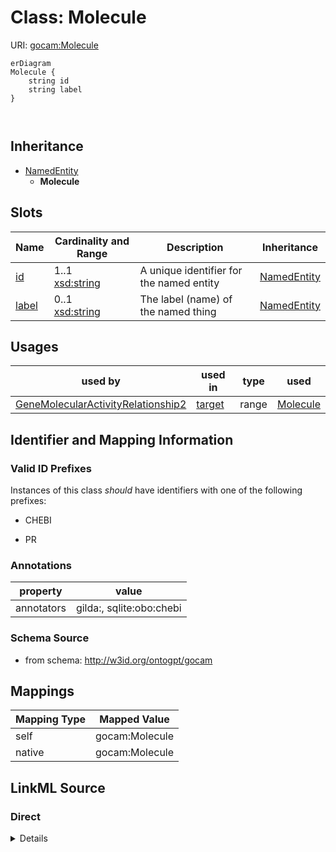 # Class: Molecule



URI: [gocam:Molecule](http://w3id.org/ontogpt/gocam/Molecule)


```mermaid
erDiagram
Molecule {
    string id  
    string label  
}



```




## Inheritance
* [NamedEntity](NamedEntity.md)
    * **Molecule**



## Slots

| Name | Cardinality and Range | Description | Inheritance |
| ---  | --- | --- | --- |
| [id](id.md) | 1..1 <br/> [xsd:string](xsd:string) | A unique identifier for the named entity | [NamedEntity](NamedEntity.md) |
| [label](label.md) | 0..1 <br/> [xsd:string](xsd:string) | The label (name) of the named thing | [NamedEntity](NamedEntity.md) |





## Usages

| used by | used in | type | used |
| ---  | --- | --- | --- |
| [GeneMolecularActivityRelationship2](GeneMolecularActivityRelationship2.md) | [target](target.md) | range | [Molecule](Molecule.md) |






## Identifier and Mapping Information


### Valid ID Prefixes

Instances of this class *should* have identifiers with one of the following prefixes:

* CHEBI

* PR






### Annotations

| property | value |
| --- | --- |
| annotators | gilda:, sqlite:obo:chebi |



### Schema Source


* from schema: http://w3id.org/ontogpt/gocam





## Mappings

| Mapping Type | Mapped Value |
| ---  | ---  |
| self | gocam:Molecule |
| native | gocam:Molecule |





## LinkML Source

<!-- TODO: investigate https://stackoverflow.com/questions/37606292/how-to-create-tabbed-code-blocks-in-mkdocs-or-sphinx -->

### Direct

<details>
```yaml
name: Molecule
id_prefixes:
- CHEBI
- PR
annotations:
  annotators:
    tag: annotators
    value: gilda:, sqlite:obo:chebi
from_schema: http://w3id.org/ontogpt/gocam
rank: 1000
is_a: NamedEntity

```
</details>

### Induced

<details>
```yaml
name: Molecule
id_prefixes:
- CHEBI
- PR
annotations:
  annotators:
    tag: annotators
    value: gilda:, sqlite:obo:chebi
from_schema: http://w3id.org/ontogpt/gocam
rank: 1000
is_a: NamedEntity
attributes:
  id:
    name: id
    annotations:
      prompt.skip:
        tag: prompt.skip
        value: 'true'
    description: A unique identifier for the named entity
    comments:
    - this is populated during the grounding and normalization step
    from_schema: http://w3id.org/ontogpt/core
    rank: 1000
    identifier: true
    alias: id
    owner: Molecule
    domain_of:
    - NamedEntity
    - Publication
    range: string
  label:
    name: label
    description: The label (name) of the named thing
    from_schema: http://w3id.org/ontogpt/core
    aliases:
    - name
    rank: 1000
    alias: label
    owner: Molecule
    domain_of:
    - NamedEntity
    range: string

```
</details>
